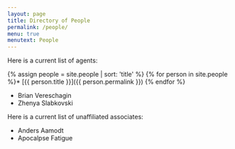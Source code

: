 ```yaml
---
layout: page
title: Directory of People
permalink: /people/
menu: true
menutext: People
---
```



Here is a current list of agents:

{% assign people = site.people | sort: 'title' %} {% for person in site.people %}* [{{ person.title }}]({{ person.permalink }}) {% endfor %}

* Brian Vereschagin
* Zhenya Slabkovski

Here is a current list of unaffiliated associates:

* Anders Aamodt
* Apocalpse Fatigue

